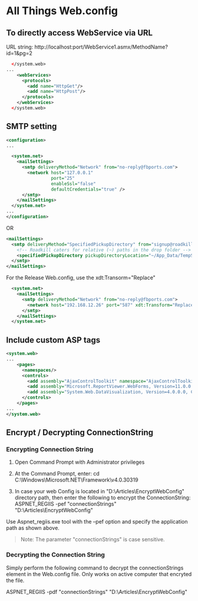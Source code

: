 # All Things Web.config


## To directly access WebService via URL

URL string:
http://localhost:port/WebService1.asmx/MethodName?id=1&pg=2

```xml
  </system.web>
...
    <webServices>
      <protocols>
        <add name="HttpGet"/>
        <add name="HttpPost"/>
      </protocols>
    </webServices>
  </system.web>
```

## SMTP setting

```xml
<configuration>
...

  <system.net>
    <mailSettings>
      <smtp deliveryMethod="Network" from="no-reply@fbports.com">
        <network host="127.0.0.1"
                 port="25"
                 enableSsl="false"
                 defaultCredentials="true" />
      </smtp>
    </mailSettings>
  </system.net>
...
</configuration>
```
OR  
```xml
<mailSettings>
  <smtp deliveryMethod="SpecifiedPickupDirectory" from="signup@roadkillwiki.net">
    <!-- Roadkill caters for relative (~) paths in the drop folder -->
    <specifiedPickupDirectory pickupDirectoryLocation="~/App_Data/TempSmtp" />
  </smtp>
</mailSettings>
```

For the Release Web.config, use the xdt:Transorm="Replace"
```xml
  <system.net>
    <mailSettings>
      <smtp deliveryMethod="Network" from="no-reply@fbports.com">
        <network host="192.168.12.26" port="587" xdt:Transform="Replace" />
      </smtp>
    </mailSettings>
  </system.net>
```

## Include custom ASP tags

```xml
<system.web>
...
    <pages>
      <namespaces/>
      <controls>
        <add assembly="AjaxControlToolkit" namespace="AjaxControlToolkit" tagPrefix="ajaxToolkit"/>
        <add assembly="Microsoft.ReportViewer.WebForms, Version=11.0.0.0, Culture=neutral, PublicKeyToken=89845dcd8080cc91" namespace="Microsoft.Reporting.WebForms" tagPrefix="rsweb"/>
        <add assembly="System.Web.DataVisualization, Version=4.0.0.0, Culture=neutral, PublicKeyToken=31bf3856ad364e35" namespace="System.Web.UI.DataVisualization.Charting" tagPrefix="asp"/>
      </controls>
    </pages>
...
</system.web>
```


## Encrypt / Decrypting ConnectionString


### Encrypting Connection String

1. Open Command Prompt with Administrator privileges
2. At the Command Prompt, enter: 
	cd C:\Windows\Microsoft.NET\Framework\v4.0.30319

3. In case your web Config is located in "D:\Articles\EncryptWebConfig" directory path, then enter the following to encrypt the ConnectionString: 
	ASPNET_REGIIS -pef "connectionStrings" "D:\Articles\EncryptWebConfig"

Use Aspnet_regiis.exe tool with the –pef option and specify the application path as shown above.

> Note: The parameter "connectionStrings" is case sensitive.


### Decrypting the Connection String

Simply perform the following command to decrypt the connectionStrings element in the Web.config file.
Only works on active computer that encryted the file.

ASPNET_REGIIS -pdf "connectionStrings" "D:\Articles\EncryptWebConfig"
